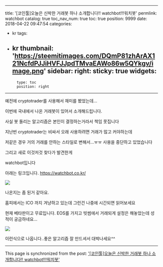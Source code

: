 
---
title: '[코인툴]오늘은 신박한 거래봇 하나 소개합니다!! watchbot!!!워치봇'
permlink: watchbot
catalog: true
toc_nav_num: true
toc: true
position: 9999
date: 2018-04-22 09:47:54
categories:
- kr
tags:
- kr
thumbnail: 'https://steemitimages.com/DQmP81zhArAX121NcfdPJJiHVFJJpdTMvaEAWo86w5QYkgv/image.png'
sidebar:
    right:
        sticky: true
widgets:
    -
        type: toc
        position: right
---


예전에 cryptotrader를 사용해서 재미를 봤었는데...

이번에 국내에서 나온 거래봇이 있어서 소개해드립니다.

사실 봇 돌리는 알고리즘은  본인이 결정하는거라서 책임 못집니다

지난번 cryptotrader는 비싸서 오래 사용하려면 거래가 많고 커야하는데

저같은 경우 거의 거래를 안하는 스타일로 변해서...ㅠㅠ 사용을 중단하고 있었습니다

그리고 새로 이것저것 찾다가 발견한게 

watchbot입니다

아래는 링크입니다.
https://watchbot.co.kr/

![](https://steemitimages.com/DQmP81zhArAX121NcfdPJJiHVFJJpdTMvaEAWo86w5QYkgv/image.png)


나온지는 좀 된거 같아요.

홈피에서는 ICO 까지 겨냥하고 있는데 그런건 나중에 시간되면 읽어보세요

현재 베타판이고 무료입니다. EOS를 가지고 빗썸에서 거래되게 설정은 해놓았는데 성적이 궁금하네요...

![](https://steemitimages.com/DQmUeiQVuoKHogVtwGv4egRj6gdfLRLNQ5AYihDuJgS2Wsj/image.png)

이런식으로 나옵니다..좋은 알고리즘 잘 만드셔서 대박나세요^^

- - -

This page is synchronized from the post: ['[코인툴]오늘은 신박한 거래봇 하나 소개합니다!! watchbot!!!워치봇'](https://steemit.com/@virus707/watchbot)
